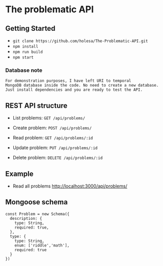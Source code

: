 # The problematic API

## Getting Started

- `git clone https://github.com/holesa/The-Problematic-API.git`
- `npm install`
- `npm run build`
- `npm start`

### Database note

```
For demonstration purposes, I have left URI to temporal
MongoDB database inside the code. No need to create a new database.
Just install dependencies and you are ready to test the API.
```

## REST API structure

- List problems: `GET /api/problems/`

- Create problem: `POST /api/problems/`
- Read problem: `GET /api/problems/:id`
- Update problem: `PUT /api/problems/:id`
- Delete problem: `DELETE /api/problems/:id`

## Example

- Read all problems [http://localhost:3000/api/problems/](http://localhost:3000/api/problems/)

## Mongoose schema

```
const Problem = new Schema({
  description: {
    type: String,
    required: true,
  },
  type: {
    type: String,
    enum: ['riddle','math'],
    required: true
  }
})
```
